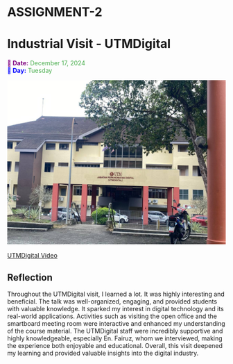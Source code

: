 # ASSIGNMENT-2
# Industrial Visit - UTMDigital

<span style="color:purple; font-weight:bold">📅 Date:</span> <span style="color:#4CAF50">December 17, 2024</span>  
<span style="color:blue; font-weight:bold">📆 Day:</span> <span style="color:#4CAF50">Tuesday</span>

<img src="https://github.com/khiraanisa/files/blob/main/6152222738496996108.jpg" alt="Classroom Discussion Photo" width="600">

[UTMDigital Video](https://www.canva.com/design/DAGaIV27ADU/zaR8YGLFyI87rZwldt1nAw/edit?utm_content=DAGaIV27ADU&utm_campaign=designshare&utm_medium=link2&utm_source=sharebutton)

## Reflection
Throughout the UTMDigital visit, I learned a lot. It was highly interesting and beneficial. The talk was well-organized, engaging, and provided students with valuable knowledge. It sparked my interest in digital technology and its real-world applications. Activities such as visiting the open office and the smartboard meeting room were interactive and enhanced my understanding of the course material. The UTMDigital staff were incredibly supportive and highly knowledgeable, especially En. Fairuz, whom we interviewed, making the experience both enjoyable and educational. Overall, this visit deepened my learning and provided valuable insights into the digital industry. 

